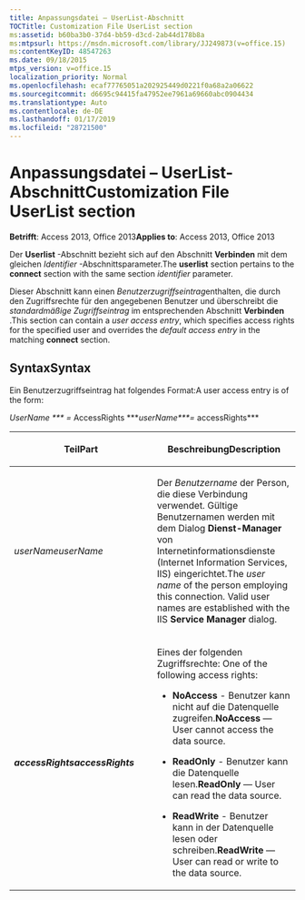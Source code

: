 ```yaml
---
title: Anpassungsdatei – UserList-Abschnitt
TOCTitle: Customization File UserList section
ms:assetid: b60ba3b0-37d4-bb59-d3cd-2ab44d178b8a
ms:mtpsurl: https://msdn.microsoft.com/library/JJ249873(v=office.15)
ms:contentKeyID: 48547263
ms.date: 09/18/2015
mtps_version: v=office.15
localization_priority: Normal
ms.openlocfilehash: ecaf77765051a202925449d0221f0a68a2a06622
ms.sourcegitcommit: d6695c94415fa47952ee7961a69660abc0904434
ms.translationtype: Auto
ms.contentlocale: de-DE
ms.lasthandoff: 01/17/2019
ms.locfileid: "28721500"
---
```

# <a name="customization-file-userlist-section"></a><span data-ttu-id="c7002-102">Anpassungsdatei – UserList-Abschnitt</span><span class="sxs-lookup"><span data-stu-id="c7002-102">Customization File UserList section</span></span>


<span data-ttu-id="c7002-103">**Betrifft**: Access 2013, Office 2013</span><span class="sxs-lookup"><span data-stu-id="c7002-103">**Applies to**: Access 2013, Office 2013</span></span>

<span data-ttu-id="c7002-104">Der **Userlist** -Abschnitt bezieht sich auf den Abschnitt **Verbinden** mit dem gleichen *Identifier* -Abschnittsparameter.</span><span class="sxs-lookup"><span data-stu-id="c7002-104">The **userlist** section pertains to the **connect** section with the same section *identifier* parameter.</span></span>

<span data-ttu-id="c7002-105">Dieser Abschnitt kann einen *Benutzerzugriffseintrag*enthalten, die durch den Zugriffsrechte für den angegebenen Benutzer und überschreibt die *standardmäßige* *Zugriffseintrag* im entsprechenden Abschnitt **Verbinden** .</span><span class="sxs-lookup"><span data-stu-id="c7002-105">This section can contain a *user access entry*, which specifies access rights for the specified user and overrides the *default* *access entry* in the matching **connect** section.</span></span>

## <a name="syntax"></a><span data-ttu-id="c7002-106">Syntax</span><span class="sxs-lookup"><span data-stu-id="c7002-106">Syntax</span></span>

<span data-ttu-id="c7002-107">Ein Benutzerzugriffseintrag hat folgendes Format:</span><span class="sxs-lookup"><span data-stu-id="c7002-107">A user access entry is of the form:</span></span>

<span data-ttu-id="c7002-108">*UserName \*\*\* =* AccessRights \*\*\*</span><span class="sxs-lookup"><span data-stu-id="c7002-108">*userName\*\*\*=* accessRights\*\*\*</span></span>

<table>
<colgroup>
<col style="width: 50%" />
<col style="width: 50%" />
</colgroup>
<thead>
<tr class="header">
<th><p><span data-ttu-id="c7002-109">Teil</span><span class="sxs-lookup"><span data-stu-id="c7002-109">Part</span></span></p></th>
<th><p><span data-ttu-id="c7002-110">Beschreibung</span><span class="sxs-lookup"><span data-stu-id="c7002-110">Description</span></span></p></th>
</tr>
</thead>
<tbody>
<tr class="odd">
<td><p><span data-ttu-id="c7002-111"><em>userName</em></span><span class="sxs-lookup"><span data-stu-id="c7002-111"><em>userName</em></span></span></p></td>
<td><p><span data-ttu-id="c7002-p101">Der <em>Benutzername</em> der Person, die diese Verbindung verwendet. Gültige Benutzernamen werden mit dem Dialog <strong>Dienst-Manager</strong> von Internetinformationsdienste (Internet Information Services, IIS) eingerichtet.</span><span class="sxs-lookup"><span data-stu-id="c7002-p101">The <em>user name</em> of the person employing this connection. Valid user names are established with the IIS <strong>Service Manager</strong> dialog.</span></span></p></td>
</tr>
<tr class="even">
<td><p><span data-ttu-id="c7002-114"><strong><em>accessRights</em></strong></span><span class="sxs-lookup"><span data-stu-id="c7002-114"><strong><em>accessRights</em></strong></span></span></p></td>
<td><p><span data-ttu-id="c7002-115">Eines der folgenden Zugriffsrechte:
</span><span class="sxs-lookup"><span data-stu-id="c7002-115">One of the following access rights:</span></span><br />
</p>
<ul>
<li><p><span data-ttu-id="c7002-116"><strong>NoAccess</strong> - Benutzer kann nicht auf die Datenquelle zugreifen.</span><span class="sxs-lookup"><span data-stu-id="c7002-116"><strong>NoAccess</strong> — User cannot access the data source.</span></span></p></li>
<li><p><span data-ttu-id="c7002-117"><strong>ReadOnly</strong> - Benutzer kann die Datenquelle lesen.</span><span class="sxs-lookup"><span data-stu-id="c7002-117"><strong>ReadOnly</strong> — User can read the data source.</span></span></p></li>
<li><p><span data-ttu-id="c7002-118"><strong>ReadWrite</strong> - Benutzer kann in der Datenquelle lesen oder schreiben.</span><span class="sxs-lookup"><span data-stu-id="c7002-118"><strong>ReadWrite</strong> — User can read or write to the data source.</span></span></p></li>
</ul>
<p></p></td>
</tr>
</tbody>
</table>

